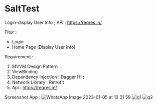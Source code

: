 # SaltTest
Login-display User Info ; API : https://reqres.in/

Fitur :
- Login
- Home Page (Display User Info)

Requirement :
1. MVVM Design Pattern
2. ViewBinding
3. Dependency Injection : Dagger Hilt
4. Network Library : Retrofit
5. Api : https://reqres.in/

Screenshot App :
![WhatsApp Image 2023-01-05 at 13 31 59](https://user-images.githubusercontent.com/48192666/210717082-e678ae9a-fdf8-4188-81c9-8d85a35bff54.jpg)
![q1](https://user-images.githubusercontent.com/48192666/210717105-1e2630bf-8052-4b46-93a9-acc8a70f79ab.jpg)
![q2](https://user-images.githubusercontent.com/48192666/210717128-10e92f44-cc57-4322-9bf7-71b8aa6866c8.jpg)




